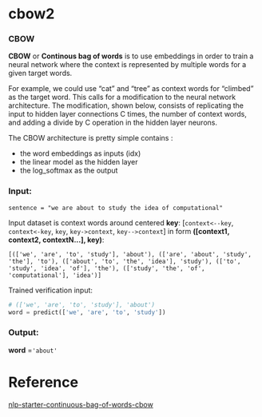 # cbow2
### CBOW

**CBOW** or **Continous bag of words** is to use embeddings in order to train a neural network where the context is represented by multiple words for a given target words.

For example, we could use “cat” and “tree” as context words for “climbed” as the target word.
This calls for a modification to the neural network architecture.
The modification, shown below, consists of replicating the input to hidden layer connections C times, the number of context words, and adding a divide by C operation in the hidden layer neurons.

The CBOW architecture is pretty simple contains :

- the word embeddings as inputs (idx)
- the linear model as the hidden layer
- the log_softmax as the output

### Input:
```
sentence = "we are about to study the idea of computational"
```
Input dataset is context words around centered **key**: [`context<--key`, `context<-key`, `key`, `key->context`, `key-->context`] in form **([context1, context2, contextN...], key)**:
```
[(['we', 'are', 'to', 'study'], 'about'), (['are', 'about', 'study', 'the'], 'to'), (['about', 'to', 'the', 'idea'], 'study'), (['to', 'study', 'idea', 'of'], 'the'), (['study', 'the', 'of', 'computational'], 'idea')]
```

Trained verification input: 
```python
# (['we', 'are', 'to', 'study'], 'about')
word = predict(['we', 'are', 'to', 'study'])
```

### Output: 
**word** =`'about'`

# Reference

[nlp-starter-continuous-bag-of-words-cbow](https://www.kaggle.com/code/alincijov/nlp-starter-continuous-bag-of-words-cbow)
